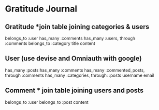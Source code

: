 # Gratitude Journal

## Gratitude *join table joining categories & users

belongs_to :user
has_many :comments
has_many :users, through :comments
belongs_to :category
title
content

## User (use devise and Omniauth with google)

has_many :posts
has_many :comments
has_many :commented_posts, through :comments
has_many :categories, through: :posts
username
email

## Comment * join table joining users and posts
belongs_to :user
belongs_to :post
content

<!--## Categories

name
has_many :posts
has_many :users, through: :posts -->